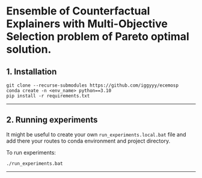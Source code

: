 # Ensemble of Counterfactual Explainers with Multi-Objective Selection problem of Pareto optimal solution. 


## 1. Installation
```
git clone --recurse-submodules https://github.com/iggyyy/ecemosp
conda create -n <env_name> python==3.10
pip install -r requirements.txt
```

***
## 2. Running experiments
It might be useful to create your own `run_experiments.local.bat` file and add there your routes to conda environment and project directory.  

To run experiments:
```
./run_experiments.bat
```
***